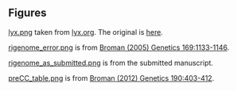 
## Figures

[lyx.png](https://github.com/kbroman/Tools4RR/tree/master/11_KnitrPapers/Figs/lyx.png)
taken from [lyx.org](http://www.lyx.org). The original is
[here](http://www.lyx.org/images/about/main_window.png).

[rigenome_error.png](rigenome_error.png) is from
[Broman (2005) Genetics 169:1133-1146](http://www.genetics.org/content/169/2/1133.long).

[rigenome_as_submitted.png](rigenome_as_submitted.png) is from the
submitted manuscript.

[preCC_table.png](preCC_table.png) is from
[Broman (2012) Genetics 190:403-412](http://www.genetics.org/content/190/2/403.long).

